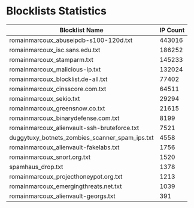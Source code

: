 # Blocklists Statistics
| Blocklist Name | IP Count |
|----|----|
| romainmarcoux_abuseipdb-s100-120d.txt | 443016 |
| romainmarcoux_isc.sans.edu.txt | 186252 |
| romainmarcoux_stamparm.txt | 145233 |
| romainmarcoux_malicious-ip.txt | 132024 |
| romainmarcoux_blocklist.de-all.txt | 77402 |
| romainmarcoux_cinsscore.com.txt | 64511 |
| romainmarcoux_sekio.txt | 29294 |
| romainmarcoux_greensnow.co.txt | 21615 |
| romainmarcoux_binarydefense.com.txt | 8199 |
| romainmarcoux_alienvault-ssh-bruteforce.txt | 7521 |
| duggytuxy_botnets_zombies_scanner_spam_ips.txt | 4558 |
| romainmarcoux_alienvault-fakelabs.txt | 1756 |
| romainmarcoux_snort.org.txt | 1520 |
| spamhaus_drop.txt | 1378 |
| romainmarcoux_projecthoneypot.org.txt | 1213 |
| romainmarcoux_emergingthreats.net.txt | 1039 |
| romainmarcoux_alienvault-georgs.txt | 391 |
